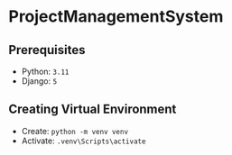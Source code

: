 # ProjectManagementSystem

## Prerequisites

- Python:  `3.11`
- Django: `5`

## Creating Virtual Environment

- Create: `python -m venv venv`
- Activate: `.venv\Scripts\activate`
